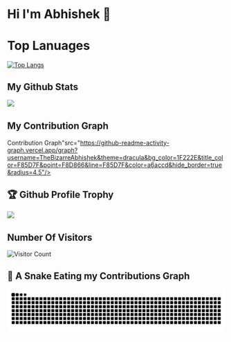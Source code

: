# Hi I'm Abhishek 👋

# Top Lanuages

[![Top Langs](https://github-readme-stats.vercel.app/api/top-langs/?username=TheBizarreAbhishek&theme=radical&layout=compact)](https://github.com/Schwartzblat/github-readme-stats)

## My Github Stats

<img src="https://github-readme-stats.vercel.app/api?username=TheBizarreAbhishek&show_icons=true&theme=gotham&&count_private=true&include_all_commits=true"/>

## My Contribution Graph
Contribution Graph"src="https://github-readme-activity-graph.vercel.app/graph?username=TheBizarreAbhishek&theme=dracula&bg_color=1F222E&title_color=F85D7F&point=F8D866&line=F85D7F&color=a6accd&hide_border=true&radius=4.5"/></a>
<a><h2>🏆 Github Profile Trophy</h2></a>
<a>
  <img width=1400 src="https://github-profile-trophy.vercel.app/?username=TheBizarreAbhishek&column=8&theme=gruvbox&no-frame=true"/>
</a>

## Number Of Visitors 
![Visitor Count](https://profile-counter.glitch.me/TheBizarreAbhishek/count.svg)

## 🐍 A Snake Eating my Contributions Graph
	
<p align = "center">
	<img src = "https://raw.githubusercontent.com/TheBizarreAbhishek/TheBizarreAbhishek/main/github-contribution-grid-snake.svg" alt = "Snake Game"/>
</p>
